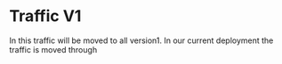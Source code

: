 # Traffic V1
In this traffic will be moved to all version1. In our current deployment the traffic is moved through 